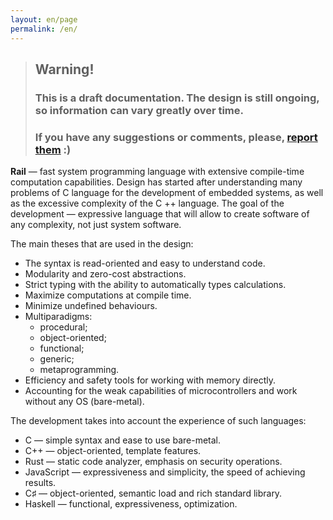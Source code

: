```yaml
---
layout: en/page
permalink: /en/
---
```


> ## **Warning!**
> ### This is a draft documentation. The design is still ongoing, so information can vary greatly over time.
> ### If you have any suggestions or comments, please, <a href="mailto:proposals@rail-lang.org">report them</a> :)

**Rail** — fast system programming language with extensive compile-time computation capabilities. Design has started after understanding many problems of C language for the development of embedded systems, as well as the excessive complexity of the C ++ language. The goal of the development — expressive language that will allow to create software of any complexity, not just system software.

The main theses that are used in the design:
* The syntax is read-oriented and easy to understand code.
* Modularity and zero-cost abstractions.
* Strict typing with the ability to automatically types calculations.
* Maximize computations at compile time.
* Minimize undefined behaviours.
* Multiparadigms:
  * procedural;
  * object-oriented;
  * functional;
  * generic;
  * metaprogramming.
* Efficiency and safety tools for working with memory directly.
* Accounting for the weak capabilities of microcontrollers and work without any OS (bare-metal).

The development takes into account the experience of such languages:
* C — simple syntax and ease to use bare-metal.
* C++ — object-oriented, template features.
* Rust — static code analyzer, emphasis on security operations.
* JavaScript — expressiveness and simplicity, the speed of achieving results.
* C♯ — object-oriented, semantic load and rich standard library.
* Haskell — functional, expressiveness, optimization.
